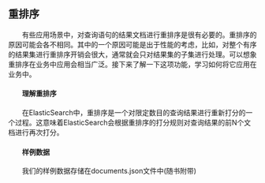 ## 重排序

<div style="text-indent:2em;">
<p>有些应用场景中，对查询语句的结果文档进行重排序是很有必要的。重排序的原因可能会各不相同。其中的一个原因可能是出于性能的考虑，比如，对整个有序的结果集进行重排序开销会很大，通常就会只对结果集的子集进行处理。可以想象重排序在业务中应用会相当广泛。接下来了解一下这项功能，学习如何将它应用在业务中。 </p>
<h4>理解重排序</h4>
<p>在ElasticSearch中，重排序是一个对限定数目的查询结果进行重新打分的一个过程。这意味着ElasticSearch会根据重排序的打分规则对查询结果的前N个文档进行再次打分。</p>
<h4>样例数据</h4>
<p>我们的样例数据存储在documents.json文件中(随书附带) </p>
</div>
